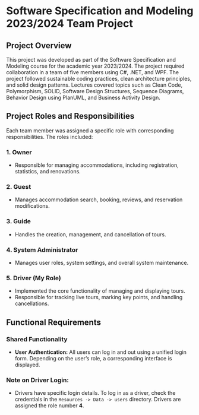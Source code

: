 # Software Specification and Modeling 2023/2024 Team Project

## Project Overview
This project was developed as part of the Software Specification and Modeling course for the academic year 2023/2024. The project required collaboration in a team of five members using C#, .NET, and WPF. The project followed sustainable coding practices, clean architecture principles, and solid design patterns. Lectures covered topics such as Clean Code, Polymorphism, SOLID, Software Design Structures, Sequence Diagrams, Behavior Design using PlanUML, and Business Activity Design.

## Project Roles and Responsibilities
Each team member was assigned a specific role with corresponding responsibilities. The roles included:

### 1. **Owner**
   - Responsible for managing accommodations, including registration, statistics, and renovations.

### 2. **Guest**
   - Manages accommodation search, booking, reviews, and reservation modifications.

### 3. **Guide**
   - Handles the creation, management, and cancellation of tours.

### 4. **System Administrator**
   - Manages user roles, system settings, and overall system maintenance.

### 5. **Driver (My Role)**
   - Implemented the core functionality of managing and displaying tours.
   - Responsible for tracking live tours, marking key points, and handling cancellations.

## Functional Requirements

### Shared Functionality
- **User Authentication:** All users can log in and out using a unified login form. Depending on the user’s role, a corresponding interface is displayed.

### Note on Driver Login:
- Drivers have specific login details. To log in as a driver, check the credentials in the `Resources -> Data -> users` directory. Drivers are assigned the role number **4**.
